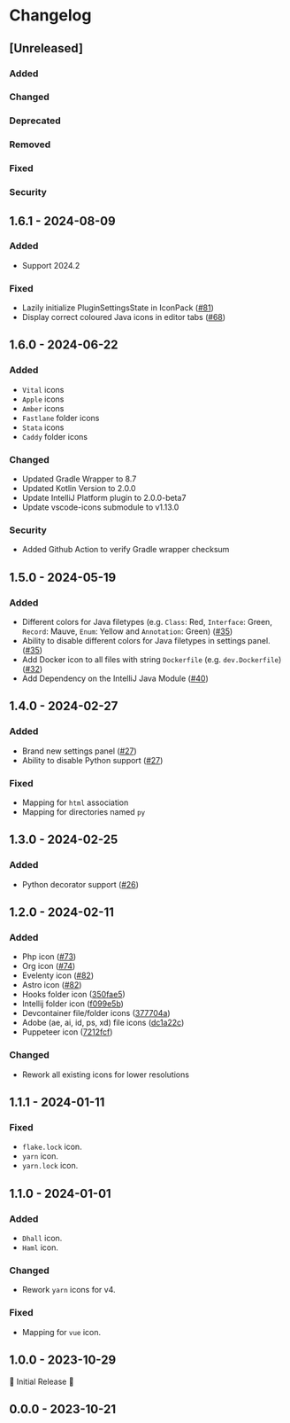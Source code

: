 # Changelog

## [Unreleased]

### Added

### Changed

### Deprecated

### Removed

### Fixed

### Security

## 1.6.1 - 2024-08-09

### Added

- Support 2024.2

### Fixed

- Lazily initialize PluginSettingsState in IconPack ([#81](https://github.com/catppuccin/jetbrains-icons/pull/81))
- Display correct coloured Java icons in editor tabs ([#68](https://github.com/catppuccin/jetbrains-icons/pull/68))

## 1.6.0 - 2024-06-22

### Added

- `Vital` icons
- `Apple` icons
- `Amber` icons
- `Fastlane` folder icons
- `Stata` icons
- `Caddy` folder icons

### Changed

- Updated Gradle Wrapper to 8.7
- Updated Kotlin Version to 2.0.0
- Update IntelliJ Platform plugin to 2.0.0-beta7
- Update vscode-icons submodule to v1.13.0

### Security

- Added Github Action to verify Gradle wrapper checksum

## 1.5.0 - 2024-05-19

### Added

- Different colors for Java filetypes (e.g. `Class`: Red, `Interface`: Green, `Record`: Mauve, `Enum`:
  Yellow and `Annotation`: Green) ([#35](https://github.com/catppuccin/jetbrains-icons/pull/35))
- Ability to disable different colors for Java filetypes in settings panel. ([#35](https://github.com/catppuccin/jetbrains-icons/pull/35))
- Add Docker icon to all files with string `Dockerfile` (e.g. `dev.Dockerfile`) ([#32](https://github.com/catppuccin/jetbrains-icons/pull/32))
- Add Dependency on the IntelliJ Java Module ([#40](https://github.com/catppuccin/jetbrains-icons/pull/40))

## 1.4.0 - 2024-02-27

### Added

- Brand new settings panel ([#27](https://github.com/catppuccin/jetbrains-icons/pull/27))
- Ability to disable Python support ([#27](https://github.com/catppuccin/jetbrains-icons/pull/27))

### Fixed

- Mapping for `html` association
- Mapping for directories named `py`

## 1.3.0 - 2024-02-25

### Added

- Python decorator support ([#26](https://github.com/catppuccin/jetbrains-icons/pull/26))

## 1.2.0 - 2024-02-11

### Added

- Php icon ([#73](https://github.com/catppuccin/vscode-icons/pull/73))
- Org icon ([#74](https://github.com/catppuccin/vscode-icons/pull/74))
- Evelenty icon ([#82](https://github.com/catppuccin/vscode-icons/pull/82))
- Astro icon ([#82](https://github.com/catppuccin/vscode-icons/pull/82))
- Hooks folder icon ([350fae5](https://github.com/catppuccin/vscode-icons/commit/350fae5))
- Intellij folder icon ([f099e5b](https://github.com/catppuccin/vscode-icons/commit/f099e5b))
- Devcontainer file/folder icons ([377704a](https://github.com/catppuccin/vscode-icons/commit/377704a))
- Adobe (ae, ai, id, ps, xd) file icons ([dc1a22c](https://github.com/catppuccin/vscode-icons/commit/dc1a22c))
- Puppeteer icon ([7212fcf](https://github.com/catppuccin/vscode-icons/commit/7212fcf))

### Changed

- Rework all existing icons for lower resolutions

## 1.1.1 - 2024-01-11

### Fixed

- `flake.lock` icon.
- `yarn` icon.
- `yarn.lock` icon.

## 1.1.0 - 2024-01-01

### Added

- `Dhall` icon.
- `Haml` icon.

### Changed

- Rework `yarn` icons for v4.

### Fixed

- Mapping for `vue` icon.

## 1.0.0 - 2023-10-29

🚀 Initial Release 🚀

## 0.0.0 - 2023-10-21
